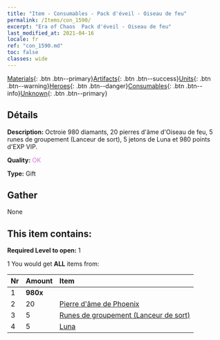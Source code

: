 ```yaml
---
title: "Item - Consumables - Pack d'éveil - Oiseau de feu"
permalink: /Items/con_1590/
excerpt: "Era of Chaos  Pack d'éveil - Oiseau de feu"
last_modified_at: 2021-04-16
locale: fr
ref: "con_1590.md"
toc: false
classes: wide
---
```

 [Materials](/fr/Items/){: .btn .btn--primary}[Artifacts](/fr/Items/Artifacts/){: .btn .btn--success}[Units](/fr/Items/Units/){: .btn .btn--warning}[Heroes](/fr/Items/Heroes/){: .btn .btn--danger}[Consumables](/fr/Items/Consumables/){: .btn .btn--info}[Unknown](/fr/Items/Unknown/){: .btn .btn--primary}

## Détails
 **Description:** Octroie 980 diamants, 20 pierres d'âme d'Oiseau de feu, 5 runes de groupement (Lanceur de sort), 5 jetons de Luna et 980 points d'EXP VIP.

 **Quality:** <span style="color: #DA70D6">OK</span>

 **Type:** Gift

## Gather

  None

## This item contains:

 **Required Level to open:** 1

 1 You would get **ALL** items  from:

  | Nr | Amount |     Item    |
  |:---|:-------|:------------|
  | 1 |  **980x** | <i class="fas fa-gem"/> |  | 
  | 2 | 20 | [Pierre d'âme de Phoenix](/fr/Items/unt_348/) |  | 
  | 3 | 5 | [Runes de groupement (Lanceur de sort)](/fr/Items/con_746/) |  | 
  | 4 | 5 | [Luna](/fr/Items/her_378/) |  | 
